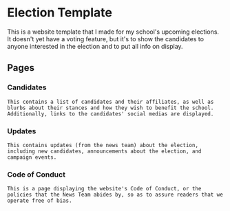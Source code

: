 # Election Template

This is a website template that I made for my school's upcoming elections. It doesn't yet have a voting feature, but it's to show the candidates to anyone interested in the election and to put all info on display.

## Pages

### Candidates

    This contains a list of candidates and their affiliates, as well as blurbs about their stances and how they wish to benefit the school. Additionally, links to the candidates' social medias are displayed.

### Updates

    This contains updates (from the news team) about the election, including new candidates, announcements about the election, and campaign events.

### Code of Conduct

    This is a page displaying the website's Code of Conduct, or the policies that the News Team abides by, so as to assure readers that we operate free of bias.
